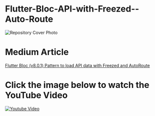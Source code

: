 # Flutter-Bloc-API-with-Freezed--Auto-Route
<img src="https://i.ibb.co/nPKV401/Game-API-with-Bloc-Pattern.png" alt="Repository Cover Photo" border="0" >

# Medium Article 
[Flutter Bloc (v8.0.1) Pattern to load API data with Freezed and AutoRoute](https://medium.com/@CodingWithImran/flutter-bloc-v8-0-1-pattern-to-load-api-data-with-freezed-and-autoroute-ab88a27ce273)

# Click the image below to watch the YouTube Video
[![Youtube Video](https://img.youtube.com/vi/HqFysuGBeUI/0.jpg)](https://www.youtube.com/watch?v=HqFysuGBeUI)

